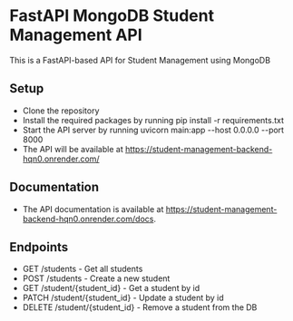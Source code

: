 # FastAPI MongoDB  Student Management API

This is a FastAPI-based API for Student Management using MongoDB

## Setup
- Clone the repository
- Install the required packages by running pip install -r requirements.txt
- Start the API server by running uvicorn main:app --host 0.0.0.0 --port 8000
- The API will be available at https://student-management-backend-hqn0.onrender.com/

## Documentation
- The API documentation is available at https://student-management-backend-hqn0.onrender.com/docs.

## Endpoints
- GET /students - Get all students
- POST /students - Create a new student
- GET /student/{student_id} - Get a student by id
- PATCH /student/{student_id} - Update a student by id
- DELETE /student/{student_id} - Remove a student from the DB
